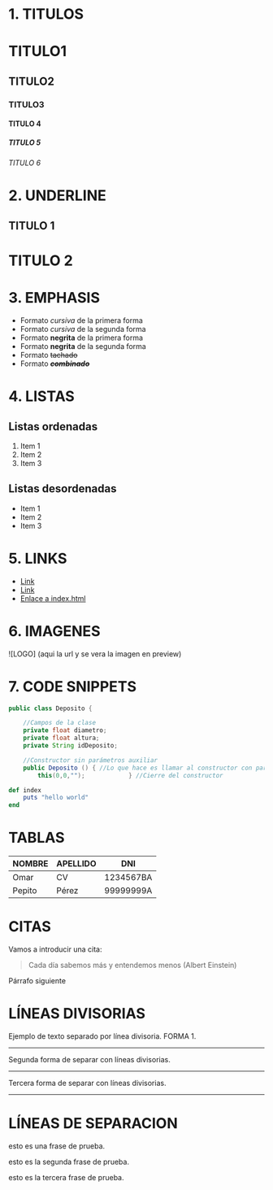 # 1. TITULOS
# TITULO1
## TITULO2
### TITULO3
#### TITULO 4
##### TITULO 5
###### TITULO 6

# 2. UNDERLINE

TITULO 1
-------

TITULO 2
========

# 3. EMPHASIS

- Formato *cursiva* de la primera forma
- Formato _cursiva_ de la segunda forma
- Formato **negrita** de la primera forma
- Formato __negrita__ de la segunda forma
- Formato ~~tachado~~
- Formato ~~***combinado***~~

# 4. LISTAS

## Listas ordenadas
1. Item 1
1. Item 2
1. Item 3

## Listas desordenadas
- Item 1
- Item 2
- Item 3

# 5. LINKS
- <a href="http://www.google.com">Link</a>
- [Link](http://www.google.com)
- [Enlace a index.html](index.html)

# 6. IMAGENES
![LOGO] (aqui la url y se vera la imagen en preview)

# 7. CODE SNIPPETS
```java
public class Deposito {    

    //Campos de la clase
    private float diametro;
    private float altura;
    private String idDeposito;

    //Constructor sin parámetros auxiliar
    public Deposito () { //Lo que hace es llamar al constructor con parámetros pasándole valores vacíos
        this(0,0,"");            } //Cierre del constructor
````

```ruby
def index
    puts "hello world"
end
```

# TABLAS
| NOMBRE | APELLIDO | DNI |
| -- | -- | -- |
| Omar | CV | 1234567BA |
| Pepito | Pérez | 99999999A |

# CITAS
Vamos a introducir una cita:
>Cada día sabemos más y entendemos menos (Albert Einstein)

Párrafo siguiente

# LÍNEAS DIVISORIAS
Ejemplo de texto separado por línea divisoria. FORMA 1.

---

Segunda forma de separar con líneas divisorias.

***

Tercera forma de separar con líneas divisorias.

___

# LÍNEAS DE SEPARACION
esto es una frase de prueba.

esto es la segunda frase de prueba.

esto es la tercera frase de prueba.